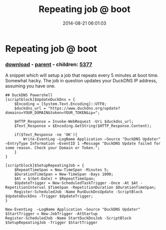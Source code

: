﻿---
pid:            5376
poster:         GodEater
title:          Repeating job @ boot
date:           2014-08-21 06:01:03
format:         posh
parent:         5375
parent:         5375
children:       5377
---

# Repeating job @ boot

### [download](5376.ps1) - [parent](5375.md) - children: [5377](5377.md)

A snippet which will setup a job that repeats every 5 minutes at boot time.
Somewhat hacky. The job in question updates your DuckDNS IP address, assuming
you have one.

```posh
## DuckDNS Powershell
[scriptblock]$UpdateDuckDns = {
    $Encoding = [System.Text.Encoding]::UTF8;
    $duckdns_url = "https://www.duckdns.org/update?domains=YOUR_DOMAIN&token=YOUR_TOKEN&ip=";

    $HTTP_Response = Invoke-WebRequest -Uri $duckdns_url;
    $Text_Response = $Encoding.GetString($HTTP_Response.Content);

    if($Text_Response -ne 'OK'){
        Write-EventLog –LogName Application –Source "DuckDNS Updater" –EntryType Information –EventID 1 –Message "DuckDNS Update failed for some reason. Check your Domain or Token.";
    }
}

[scriptblock]$SetupRepeatingJob = {
    $RepeatTimeSpan = New-TimeSpan -Minutes 5;
    $DurationTimeSpan = New-TimeSpan -Days 1000;
    $At = $(Get-Date) + $RepeatTimeSpan;
    $UpdateTrigger = New-ScheduledTaskTrigger -Once -At $At -RepetitionInterval $TimeSpan -RepetitionDuration $DurationTimeSpan;
    Register-ScheduledJob -Name RunDuckDnsUpdate -ScriptBlock $UpdateDuckDns -Trigger $UpdateTrigger;
}

New-EventLog  –LogName Application –Source "DuckDNS Updater"
$StartTrigger = New-JobTrigger -AtStartup
Register-ScheduledJob -Name StartDuckDnsJob -ScriptBlock $SetupRepeatingJob -Trigger $StartTrigger
```
